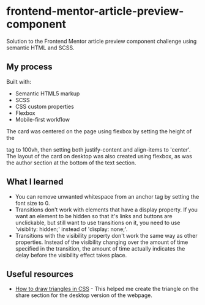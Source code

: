 # frontend-mentor-article-preview-component
Solution to the Frontend Mentor article preview component challenge using semantic HTML and SCSS.

## My process

Built with:
- Semantic HTML5 markup
- SCSS
- CSS custom properties
- Flexbox
- Mobile-first workflow

The card was centered on the page using flexbox by setting the height of the <main> tag to 100vh, then setting both justify-content and align-items to 'center'. The layout of the card on desktop was also created using flexbox, as was the author section at the bottom of the text section.

## What I learned

- You can remove unwanted whitespace from an anchor tag by setting the font size to 0.
- Transitions don't work with elements that have a display property. If you want an element to be hidden so that it's links and buttons are unclickable, but still want to use transitions on it, you need to use 'visiblity: hidden;' instead of 'display: none;'.
- Transitions with the visibility property don't work the same way as other properties. Instead of the visibility changing over the amount of time specified in the transition, the amount of time actually indicates the delay before the visibility effect takes place.

## Useful resources

- [How to draw triangles in CSS](https://alvaromontoro.com/blog/67970/drawing-a-triangle-with-css) - This helped me create the triangle on the share section for the desktop version of the webpage.
